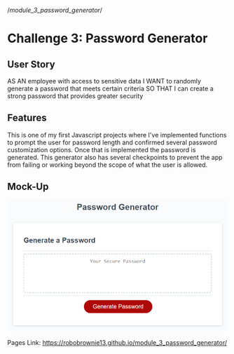 /*module_3_password_generator*/
# Challenge 3: Password Generator

## User Story


AS AN employee with access to sensitive data
I WANT to randomly generate a password that meets certain criteria
SO THAT I can create a strong password that provides greater security

## Features

This is one of my first Javascript projects where I've implemented functions to prompt the user for password length and confirmed several password customization options. Once that is implemented the password is generated. This generator also has several checkpoints to prevent the app from failing or working beyond the scope of what the user is allowed.


## Mock-Up

<img src="./Assets/03-javascript-homework-demo.png" alt="password generator layout">

<br>

Pages Link: https://robobrownie13.github.io/module_3_password_generator/